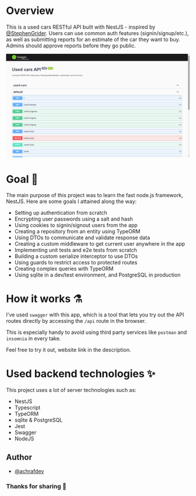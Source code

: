 # Overview

This is a used cars RESTful API built with NestJS - inspired by [@StephenGrider](https://www.udemy.com/user/sgslo/). Users can use common auth features (signin/signup/etc.), as well as submitting reports for an estimate of the car they want to buy. Admins should approve reports before they go public.

![swagger preview](src/images/preview.png)

# Goal 🎯

The main purpose of this project was to learn the fast node.js framework, NestJS. Here are some goals I attained along the way:

- Setting up authentication from scratch
- Encrypting user passwords using a salt and hash
- Using cookies to signin/signout users from the app
- Creating a repository from an entity using TypeORM
- Using DTOs to communicate and validate response data
- Creating a custom middleware to get current user anywhere in the app
- Implementing unit tests and e2e tests from scratch
- Building a custom serialize interceptor to use DTOs
- Using guards to restrict access to protected routes
- Creating complex queries with TypeORM
- Using sqlite in a dev/test environment, and PostgreSQL in production

# How it works ⚗️

I've used `swagger` with this app, which is a tool that lets you try out the API routes directly by accessing the `/api` route in the browser.

This is especially handy to avoid using third party services like `postman` and `insomnia` in every take.

Feel free to try it out, website link in the description.

# Used backend technologies ✨

This project uses a lot of server technologies such as:

- NestJS
- Typescript
- TypeORM
- sqlite & PostgreSQL
- Jest
- Swagger
- NodeJS

## Author

- [@achrafdev](https://achrafdev.com)

### Thanks for sharing 🚀
